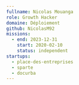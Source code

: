 ```yaml
---
fullname: Nicolas Mouanga
role: Growth Hacker
domaine: Déploiement
github: NicolasM92
missions:
  - end: 2023-12-31
    start: 2020-02-10
    status: independent
startups:
  - place-des-entreprises
  - sparte
  - docurba
---
```

